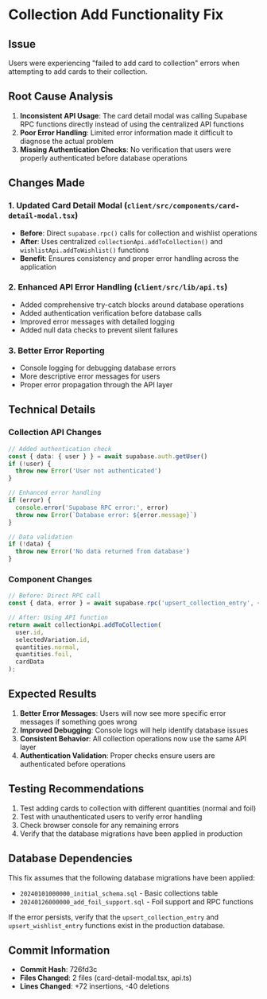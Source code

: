 # Collection Add Functionality Fix

## Issue
Users were experiencing "failed to add card to collection" errors when attempting to add cards to their collection.

## Root Cause Analysis
1. **Inconsistent API Usage**: The card detail modal was calling Supabase RPC functions directly instead of using the centralized API functions
2. **Poor Error Handling**: Limited error information made it difficult to diagnose the actual problem
3. **Missing Authentication Checks**: No verification that users were properly authenticated before database operations

## Changes Made

### 1. Updated Card Detail Modal (`client/src/components/card-detail-modal.tsx`)
- **Before**: Direct `supabase.rpc()` calls for collection and wishlist operations
- **After**: Uses centralized `collectionApi.addToCollection()` and `wishlistApi.addToWishlist()` functions
- **Benefit**: Ensures consistency and proper error handling across the application

### 2. Enhanced API Error Handling (`client/src/lib/api.ts`)
- Added comprehensive try-catch blocks around database operations
- Added authentication verification before database calls
- Improved error messages with detailed logging
- Added null data checks to prevent silent failures

### 3. Better Error Reporting
- Console logging for debugging database errors
- More descriptive error messages for users
- Proper error propagation through the API layer

## Technical Details

### Collection API Changes
```typescript
// Added authentication check
const { data: { user } } = await supabase.auth.getUser()
if (!user) {
  throw new Error('User not authenticated')
}

// Enhanced error handling
if (error) {
  console.error('Supabase RPC error:', error)
  throw new Error(`Database error: ${error.message}`)
}

// Data validation
if (!data) {
  throw new Error('No data returned from database')
}
```

### Component Changes
```typescript
// Before: Direct RPC call
const { data, error } = await supabase.rpc('upsert_collection_entry', {...})

// After: Using API function
return await collectionApi.addToCollection(
  user.id,
  selectedVariation.id,
  quantities.normal,
  quantities.foil,
  cardData
);
```

## Expected Results
1. **Better Error Messages**: Users will now see more specific error messages if something goes wrong
2. **Improved Debugging**: Console logs will help identify database issues
3. **Consistent Behavior**: All collection operations now use the same API layer
4. **Authentication Validation**: Proper checks ensure users are authenticated before operations

## Testing Recommendations
1. Test adding cards to collection with different quantities (normal and foil)
2. Test with unauthenticated users to verify error handling
3. Check browser console for any remaining errors
4. Verify that the database migrations have been applied in production

## Database Dependencies
This fix assumes that the following database migrations have been applied:
- `20240101000000_initial_schema.sql` - Basic collections table
- `20240126000000_add_foil_support.sql` - Foil support and RPC functions

If the error persists, verify that the `upsert_collection_entry` and `upsert_wishlist_entry` functions exist in the production database.

## Commit Information
- **Commit Hash**: 726fd3c
- **Files Changed**: 2 files (card-detail-modal.tsx, api.ts)
- **Lines Changed**: +72 insertions, -40 deletions
